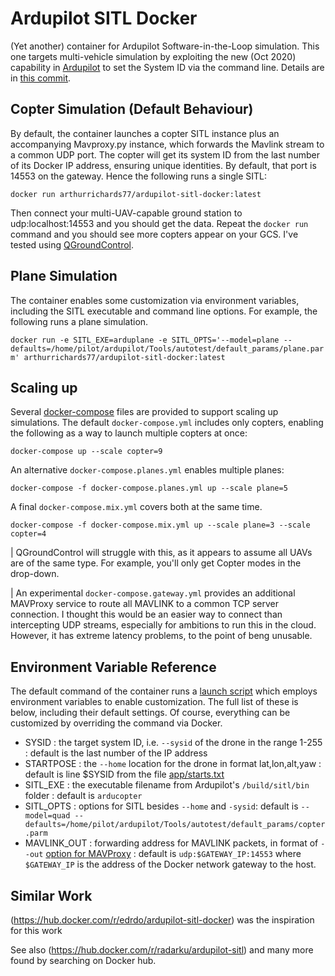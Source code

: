 # Ardupilot SITL Docker

(Yet another) container for Ardupilot Software-in-the-Loop simulation.  This one targets multi-vehicle simulation by exploiting the new (Oct 2020) capability in [Ardupilot](https://github.com/ArduPilot/ardupilot) to set the System ID via the command line.  Details are in [this commit](https://github.com/ArduPilot/ardupilot/commit/466a430c4f19cc9e18c36e8f1e6a558d5f1f64f8).

## Copter Simulation (Default Behaviour)

By default, the container launches a copter SITL instance plus an accompanying Mavproxy.py instance, which forwards the Mavlink stream to a common UDP port.  The copter will get its system ID from the last number of its Docker IP address, ensuring unique identities.  By default, that port is 14553 on the gateway.  Hence the following runs a single SITL:

```docker run arthurrichards77/ardupilot-sitl-docker:latest```

Then connect your multi-UAV-capable ground station to udp:localhost:14553 and you should get the data.  Repeat the ```docker run``` command and you should see more copters appear on your GCS.  I've tested using [QGroundControl](http://qgroundcontrol.com/).

## Plane Simulation

The container enables some customization via environment variables, including the SITL executable and command line options.  For example, the following runs a plane simulation.

```docker run -e SITL_EXE=arduplane -e SITL_OPTS='--model=plane --defaults=/home/pilot/ardupilot/Tools/autotest/default_params/plane.parm' arthurrichards77/ardupilot-sitl-docker:latest```

## Scaling up

Several [docker-compose](https://docs.docker.com/compose/) files are provided to support scaling up simulations.  The default ```docker-compose.yml``` includes only copters, enabling the following as a way to launch multiple copters at once:

```docker-compose up --scale copter=9```

An alternative ```docker-compose.planes.yml``` enables multiple planes:

```docker-compose -f docker-compose.planes.yml up --scale plane=5```

A final ```docker-compose.mix.yml``` covers both at the same time.

```docker-compose -f docker-compose.mix.yml up --scale plane=3 --scale copter=4```

| QGroundControl will struggle with this, as it appears to assume all UAVs are of the same type.  For example, you'll only get Copter modes in the drop-down.

| An experimental ```docker-compose.gateway.yml``` provides an additional MAVProxy service to route all MAVLINK to a common TCP server connection.  I thought this would be an easier way to connect than intercepting UDP streams, especially for ambitions to run this in the cloud.  However, it has extreme latency problems, to the point of beng unusable.

## Environment Variable Reference

The default command of the container runs a [launch script](https://github.com/arthurrichards77/ardupilot_sitl_docker/blob/master/app/launch.sh) which employs environment variables to enable customization.  The full list of these is below, including their default settings.  Of course, everything can be customized by overriding the command via Docker.

* SYSID : the target system ID, i.e. ```--sysid``` of the drone in the range 1-255 : default is the last number of the IP address
* STARTPOSE : the ```--home``` location for the drone in format lat,lon,alt,yaw : default is line $SYSID from the file [app/starts.txt](https://github.com/arthurrichards77/ardupilot_sitl_docker/blob/master/app/starts.txt)
* SITL_EXE : the executable filename from Ardupilot's ```/build/sitl/bin``` folder : default is ```arducopter```
* SITL_OPTS : options for SITL besides ```--home``` and ```-sysid```: default is ```--model=quad --defaults=/home/pilot/ardupilot/Tools/autotest/default_params/copter.parm```
* MAVLINK_OUT : forwarding address for MAVLINK packets, in format of ```--out``` [option for MAVProxy](https://ardupilot.org/mavproxy/docs/getting_started/starting.html) : default is ```udp:$GATEWAY_IP:14553``` where ```$GATEWAY_IP``` is the address of the Docker network gateway to the host.

## Similar Work

(https://hub.docker.com/r/edrdo/ardupilot-sitl-docker) was the inspiration for this work

See also (https://hub.docker.com/r/radarku/ardupilot-sitl) and many more found by searching on Docker hub.
